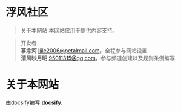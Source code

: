 # 浮风社区
> 关于本网站
本网站仅用于提供内容支持。

> 开发者<br>
**慕念河** <ljjie2006@petalmail.com>，全程参与网站设置<br>
**清风映月明** <95011315@qq.com>，参与频道创建以及规则条例编写

# 关于本网站
由docsify编写 [**docsify.**](https://docsifyjs.netlify.app/)<br>

